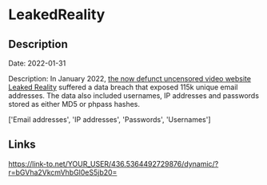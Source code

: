 # LeakedReality

## Description

Date: 2022-01-31

Description:
In January 2022, <a href="https://twitter.com/LeakedReality/status/1531953947216338945" target="_blank" rel="noopener">the now defunct uncensored video website Leaked Reality</a> suffered a data breach that exposed 115k unique email addresses. The data also included usernames, IP addresses and passwords stored as either MD5 or phpass hashes.


['Email addresses', 'IP addresses', 'Passwords', 'Usernames']

## Links

https://link-to.net/YOUR_USER/436.5364492729876/dynamic/?r=bGVha2VkcmVhbGl0eS5jb20=